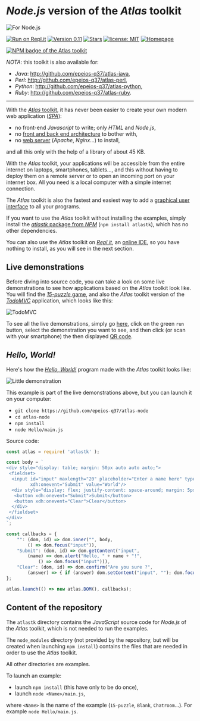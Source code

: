 <!--

    NO MORE USED!
    BUILD FROM README_Template.md

-->


# *Node.js* version of the *Atlas* toolkit

![For Node.js](https://q37.info/download/assets/Node.png)

[![Run on Repl.it](https://repl.it/badge/github/epeios-q37/atlas-node)](https://q37.info/s/st7gccd4)
[![Version 0.11](https://img.shields.io/static/v1.svg?&color=90b4ed&label=Version&message=0.11)](http://github.com/epeios-q37/atlas-node/)
[![Stars](https://img.shields.io/github/stars/epeios-q37/atlas-node.svg?style=social)](https://github.com/epeios-q37/atlas-node/stargazers)
[![license: MIT](https://img.shields.io/github/license/epeios-q37/atlas-node?color=yellow)](https://github.com/epeios-q37/atlas-node/blob/master/LICENSE)
[![Homepage](https://img.shields.io/static/v1?label=homepage&message=atlastk.org&color=ff69b4)](https://atlastk.org)

[![NPM badge of the Atlas toolkit](https://nodei.co/npm/atlastk.png)](https://npmjs.com/atlastk/ "NPM package of the Atlas toolkit")

*NOTA*: this toolkit is also available for:
- *Java*: <http://github.com/epeios-q37/atlas-java>,
- *Perl*: <http://github.com/epeios-q37/atlas-perl>,
- *Python*: <http://github.com/epeios-q37/atlas-python>,
- *Ruby*: <http://github.com/epeios-q37/atlas-ruby>.

---

With the [*Atlas* toolkit](http://atlastk.org/), it has never been easier to create your own modern web application ([*SPA*](https://q37.info/s/7sbmxd3j)):
- no front-end *Javascript* to write; only *HTML* and *Node.js*,
- no [front and back end architecture](https://q37.info/s/px7hhztd) to bother with,
- no [web server](https://q37.info/s/n3hpwsht) (*Apache*, *Nginx*…) to install,

and all this only with the help of a library of about 45 KB.

With the *Atlas* toolkit, your applications will be accessible from the entire internet on laptops, smartphones, tablets…, and this without having to deploy them on a remote server or to open an incoming port on your internet box. All you need is a local computer with a simple internet connection. 

The *Atlas* toolkit is also the fastest and easiest way to add a [graphical user interface](https://q37.info/s/hw9n3pjs) to all your programs.

If you want to use the *Atlas* toolkit without installing the examples, simply install the [*atlastk* package from *NPM*](https://q37.info/s/h3zjb39j) (`npm install atlastk`), which has no other dependencies.

You can also use the *Atlas* toolkit on [*Repl.it*](https://q37.info/s/mxmgq3qm), an [online IDE](https://q37.info/s/zzkzbdw7), so you have nothing to install, as you will see in the next section.

## Live demonstrations

Before diving into source code, you can take a look on some live demonstrations to see how applications based on the *Atlas* toolkit look like. You will find the [*15-puzzle* game](https://q37.info/s/jn9zg3bn), and also the *Atlas* toolkit version of the [*TodoMVC*](https://todomvc.com/) application, which looks like this:

![TodoMVC](https://q37.info/download/TodoMVC.gif "The TodoMVC application made with the Atlas toolkit")

To see all the live demonstrations, simply go [here](https://q37.info/s/st7gccd4), click on the green `run` button, select the demonstration you want to see, and then click (or scan with your smartphone) the then displayed [QR code](https://q37.info/s/3pktvrj7).

## *Hello, World!*

Here's how the [*Hello, World!*](https://en.wikipedia.org/wiki/%22Hello,_World!%22_program) program made with the *Atlas* toolkit looks like:

![Little demonstration](https://q37.info/download/assets/Hello.gif "A basic example")

This example is part of the live demonstrations above, but you can launch it on your computer:

- `git clone https://github.com/epeios-q37/atlas-node`
- `cd atlas-node`
- `npm install`
- `node Hello/main.js`

Source code:

```javascript
const atlas = require( 'atlastk' );

const body = `
<div style="display: table; margin: 50px auto auto auto;">
 <fieldset>
  <input id="input" maxlength="20" placeholder="Enter a name here" type="text"
         xdh:onevent="Submit" value="World"/>
  <div style="display: flex; justify-content: space-around; margin: 5px auto auto auto;">
   <button xdh:onevent="Submit">Submit</button>
   <button xdh:onevent="Clear">Clear</button>
  </div>
 </fieldset>
</div>
`;

const callbacks = {
    "": (dom, id) => dom.inner("", body,
        () => dom.focus("input")),
    "Submit": (dom, id) => dom.getContent("input",
        (name) => dom.alert("Hello, " + name + "!",
            () => dom.focus("input"))),
    "Clear": (dom, id) => dom.confirm("Are you sure ?",
        (answer) => { if (answer) dom.setContent("input", ""); dom.focus("input"); })
};

atlas.launch(() => new atlas.DOM(), callbacks);
```

## Content of the repository

The `atlastk` directory contains the *JavaScript* source code for *Node.js* of the *Atlas* toolkit, which is not needed to run the examples.

The `node_modules` directory (not provided by the repository, but will be created when launching `npm install`) contains the files that are needed in order to use the *Atlas* toolkit.

All other directories are examples.

To launch an example:

- launch `npm install` (this have only to be do once),
- launch `node <Name>/main.js`,

where `<Name>` is the name of the example (`15-puzzle`, `Blank`, `Chatroom`…). For example `node Hello/main.js`.


